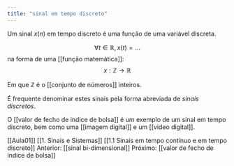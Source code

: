 ```yaml
---
title: "sinal em tempo discreto"
---
```



Um sinal $x(n)$ em tempo discreto é uma função de uma variável discreta.

$$
\forall t \in \mathbb{R}, x(t) = \ldots
$$
na forma de uma [[função matemática]]:
$$
 x: \mathbb{Z} \rightarrow \mathbb{R}
$$

Em que $\mathbb{Z}$ é o [[conjunto de números]] inteiros.

É frequente denominar estes sinais pela forma abreviada de _sinais discretos_.

O [[valor de fecho de índice de bolsa]] é um exemplo de um sinal em tempo discreto, bem como uma [[imagem digital]] e um [[video digital]].

[[Aula01]]
[[1. Sinais e Sistemas]]
[[1.1 Sinais em tempo contínuo e em tempo discreto]]
Anterior: [[sinal bi-dimensional]]
Próximo: [[valor de fecho de índice de bolsa]]